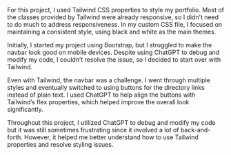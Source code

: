 For this project, I used Tailwind CSS properties to style my portfolio. Most of the classes provided by Tailwind were already responsive, so I didn’t need to do much to address responsiveness. In my custom CSS file, I focused on maintaining a consistent style, using black and white as the main themes. 

Initially, I started my project using Bootstrap, but I struggled to make the navbar look good on mobile devices. Despite using ChatGPT to debug and modify my code, I couldn’t resolve the issue, so I decided to start over with Tailwind. 

Even with Tailwind, the navbar was a challenge. I went through multiple styles and eventually switched to using buttons for the directory links instead of plain text. I used ChatGPT to help align the buttons with Tailwind’s flex properties, which helped improve the overall look significantly. 

Throughout this project, I utilized ChatGPT to debug and modify my code but it was still sometimes frustrating since it involved a lot of back-and-forth. However, it helped me better understand how to use Tailwind properties and resolve styling issues.